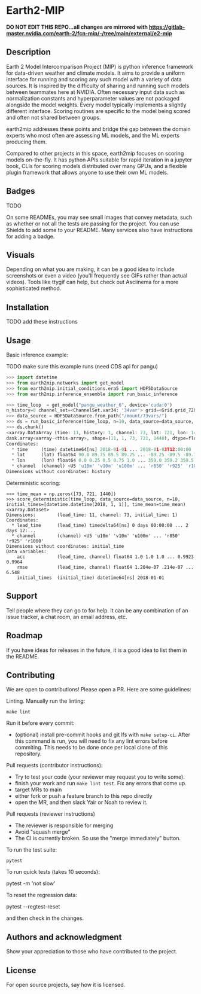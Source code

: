 # Earth2-MIP

**DO NOT EDIT THIS REPO...all changes are mirrored with
https://gitlab-master.nvidia.com/earth-2/fcn-mip/-/tree/main/external/e2-mip**

## Description

Earth 2 Model Intercomparison Project (MIP) is python inference framework for data-driven weather and climate models.
It aims to provide a uniform interface for running and scoring any such model with a variety of data sources.
It is inspired by the difficulty of sharing and running such models between teammates here at NVIDIA.
Often necessary input data such as normalization constants and hyperparameter values are not packaged alongside the model weights.
Every model typically implements a slightly different interface.
Scoring routines are specific to the model being scored and often not shared between groups.

earth2mip addresses  these points and bridge the gap between the domain experts
who most often are assessing ML models, and the ML experts producing them.

Compared to other projects in this space, earth2mip focuses on scoring models on-the-fly.
It has python APIs suitable for rapid iteration in a jupyter book, CLIs for scoring models distributed over many GPUs, and a flexible
plugin framework that allows anyone to use their own ML models.

## Badges

TODO

On some READMEs, you may see small images that convey metadata, such as whether or not all the tests are passing for the project. You can use Shields to add some to your README. Many services also have instructions for adding a badge.

## Visuals

Depending on what you are making, it can be a good idea to include screenshots or even a video (you'll frequently see GIFs rather than actual videos). Tools like ttygif can help, but check out Asciinema for a more sophisticated method.

## Installation

TODO add these instructions

## Usage

Basic inference example:

TODO make sure this example runs (need CDS api for pangu)

```python
>>> import datetime
>>> from earth2mip.networks import get_model
>>> from earth2mip.initial_conditions.era5 import HDF5DataSource
>>> from earth2mip.inference_ensemble import run_basic_inference

>>> time_loop  = get_model("pangu_weather_6", device='cuda:0')
n_history=0 channel_set=<ChannelSet.var34: '34var'> grid=<Grid.grid_720x1440: '720x1440'> in_channels=[] out_channels=[] architecture='' architecture_entrypoint='' time_step=datetime.timedelta(seconds=21600) entrypoint=InferenceEntrypoint(name='earth2mip.networks.pangu:load', kwargs={'time_step_hours': 6})
>>> data_source = HDF5DataSource.from_path("/mount/73vars/")
>>> ds = run_basic_inference(time_loop, n=10, data_source=data_source, time=datetime.datetime(2018, 1, 1))
>>> ds.chunk()
<xarray.DataArray (time: 11, history: 1, channel: 73, lat: 721, lon: 1440)>
dask.array<xarray-<this-array>, shape=(11, 1, 73, 721, 1440), dtype=float32, chunksize=(11, 1, 73, 721, 1440), chunktype=numpy.ndarray>
Coordinates:
  * time     (time) datetime64[ns] 2018-01-01 ... 2018-01-03T12:00:00
  * lat      (lat) float64 90.0 89.75 89.5 89.25 ... -89.25 -89.5 -89.75 -90.0
  * lon      (lon) float64 0.0 0.25 0.5 0.75 1.0 ... 359.0 359.2 359.5 359.8
  * channel  (channel) <U5 'u10m' 'v10m' 'u100m' ... 'r850' 'r925' 'r1000'
Dimensions without coordinates: history

```

Deterministic scoring:

```
>>> time_mean = np.zeros([73, 721, 1440])
>>> score_deterministic(time_loop, data_source=data_source, n=10, initial_times=[datetime.datetime(2018, 1, 1)], time_mean=time_mean)
<xarray.Dataset>
Dimensions:        (lead_time: 11, channel: 73, initial_time: 1)
Coordinates:
  * lead_time      (lead_time) timedelta64[ns] 0 days 00:00:00 ... 2 days 12:...
  * channel        (channel) <U5 'u10m' 'v10m' 'u100m' ... 'r850' 'r925' 'r1000'
Dimensions without coordinates: initial_time
Data variables:
    acc            (lead_time, channel) float64 1.0 1.0 1.0 ... 0.9923 0.9964
    rmse           (lead_time, channel) float64 1.204e-07 .214e-07 ... 6.548
    initial_times  (initial_time) datetime64[ns] 2018-01-01
```


## Support

Tell people where they can go to for help. It can be any combination of an issue tracker, a chat room, an email address, etc.

## Roadmap

If you have ideas for releases in the future, it is a good idea to list them in the README.

## Contributing

We are open to contributions! Please open a PR. Here are some guidelines:

Linting. Manually run the linting:

    make lint

Run it before every commit:

- (optional) install pre-commit hooks and git lfs with `make setup-ci`.
  After this command is run, you will need to fix any lint errors before
  commiting. This needs to be done once per local clone of this repository.

Pull requests (contributor instructions):
- Try to test your code (your reviewer may request you to write some).
- finish your work and run `make lint test`. Fix any errors that come up.
- target MRs to main
- either fork or push a feature branch to this repo directly
- open the MR, and then slack Yair or Noah to review it.

Pull requests (reviewer instructions)
- The reviewer is responsible for merging
- Avoid "squash merge"
- The CI is currently broken. So use the "merge immediately" button.

To run the test suite:

    pytest

To run quick tests (takes 10 seconds):

  pytest -m 'not slow'

To reset the regression data:

  pytest --regtest-reset

and then check in the changes.

## Authors and acknowledgment

Show your appreciation to those who have contributed to the project.

## License

For open source projects, say how it is licensed.